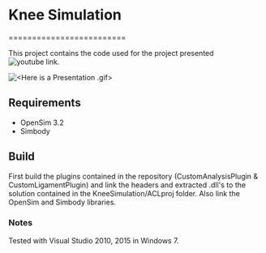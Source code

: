 # Knee Simulation
=========================

This project contains the code used for the project presented ![youtube link](https://www.youtube.com/watch?v=55KIqKJ46kc "here").

![<Here is a Presentation .gif>](https://j.gifs.com/RogZGE.gif "This is a Presentation .gif")

## Requirements
*	OpenSim 3.2
*	Simbody 
	
## Build

First build the plugins contained in the repository (CustomAnalysisPlugin & CustomLigamentPlugin) and link the headers and extracted .dll's to the solution contained in the KneeSimulation/ACLproj folder.
Also link the OpenSim and Simbody libraries.

### Notes
Tested with Visual Studio 2010, 2015 in Windows 7.
